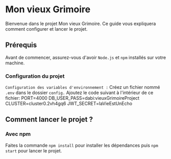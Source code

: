 # Mon vieux Grimoire

Bienvenue dans le projet Mon vieux Grimoire. Ce guide vous expliquera comment configurer et lancer le projet.

## Prérequis

Avant de commencer, assurez-vous d'avoir `Node.js` et `npm` installés sur votre machine.

### Configuration du projet

`Configuration des variables d'environnement :`
Créez un fichier nommé `.env` dans le dossier `config.` Ajoutez le code suivant à l'intérieur de ce fichier:
PORT=4000
DB_USER_PASS=dabi:vieuxGrimoireProject
CLUSTER=cluster0.2vh4gq6
JWT_SECRET=laVieEstUnEcho

## Comment lancer le projet ?

### Avec npm

Faites la commande `npm install` pour installer les dépendances puis `npm start` pour lancer le projet.
